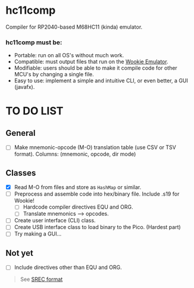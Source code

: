 # hc11comp
Compiler for RP2040-based M68HC11 (kinda) emulator.
### hc11comp must be:
* Portable: run on all OS's without much work.
* Compatible: must output files that run on the [Wookie Emulator](http://vigir.ee.missouri.edu/~gdesouza/ece2210/downloads.htm).
* Modifiable: users should be able to make it compile code for other MCU's by changing a single file.
* Easy to use: implement a simple and intuitive CLI, or even better, a GUI (javafx).

# TO DO LIST
## General
* [ ] Make mnemonic-opcode (M-O) translation table (use CSV or TSV format). Columns: (mnemonic, opcode, dir mode)
 ## Classes
 * [x] Read M-O from files and store as `HashMap` or similar.
 * [ ] Preprocess and assemble code into hex/binary file. Include .s19 for Wookie!
     * [ ] Hardcode compiler directives EQU and ORG.
     * [ ] Translate mnemonics --> opcodes. 
 * [ ] Create user interface (CLI) class.
 * [ ] Create USB interface class to load binary to the Pico. (Hardest part)
 * [ ] Try making a GUI...
 ## Not yet
 * [ ] Include directives other than EQU and ORG.
> See [SREC format](https://en.wikipedia.org/wiki/SREC_(file_format))
